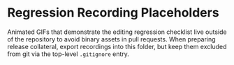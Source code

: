 # Regression Recording Placeholders

Animated GIFs that demonstrate the editing regression checklist live outside of the repository to avoid binary assets in pull requests. When preparing release collateral, export recordings into this folder, but keep them excluded from git via the top-level `.gitignore` entry.
